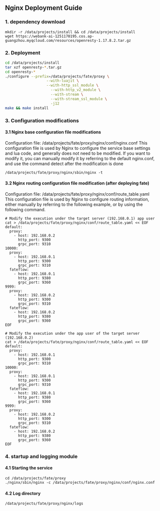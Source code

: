 ## Nginx Deployment Guide

### 1. dependency download
```shell script
mkdir -r /data/projects/install && cd /data/projects/install
wget https://webank-ai-1251170195.cos.ap-guangzhou.myqcloud.com/resources/openresty-1.17.8.2.tar.gz
```

### 2. Deployment

```bash
cd /data/projects/install
tar xzf openresty-*.tar.gz
cd openresty-*
./configure --prefix=/data/projects/fate/proxy \
                   --with-luajit \
                   --with-http_ssl_module \
                     --with-http_v2_module \
                     --with-stream \
                     --with-stream_ssl_module \
                     -j12
make && make install
```

### 3. Configuration modifications
#### 3.1 Nginx base configuration file modifications
Configuration file: /data/projects/fate/proxy/nginx/conf/nginx.conf
This configuration file is used by Nginx to configure the service base settings and lua code, and generally does not need to be modified.
If you want to modify it, you can manually modify it by referring to the default nginx.conf, and use the command detect after the modification is done
```
/data/projects/fate/proxy/nginx/sbin/nginx -t
```

#### 3.2 Nginx routing configuration file modification (after deploying fate)

Configuration file: /data/projects/fate/proxy/nginx/conf/route_table.yaml
This configuration file is used by Nginx to configure routing information, either manually by referring to the following example, or by using the following command.

```
# Modify the execution under the target server (192.168.0.1) app user
cat > /data/projects/fate/proxy/nginx/conf/route_table.yaml << EOF
default:
  proxy:
    - host: 192.168.0.2
      http_port: 9300
      grpc_port: 9310
10000:
  proxy:
    - host: 192.168.0.1
      http_port: 9300
      grpc_port: 9310
  fateflow:
    - host: 192.168.0.1
      http_port: 9380
      grpc_port: 9360
9999:
  proxy:
    - host: 192.168.0.2
      http_port: 9300
      grpc_port: 9310
  fateflow:
    - host: 192.168.0.2
      http_port: 9380
      grpc_port: 9360
EOF

# Modify the execution under the app user of the target server (192.168.0.2)
cat > /data/projects/fate/proxy/nginx/conf/route_table.yaml << EOF
default:
  proxy:
    - host: 192.168.0.1
      http_port: 9300
      grpc_port: 9310
10000:
  proxy:
    - host: 192.168.0.1
      http_port: 9300
      grpc_port: 9310
  fateflow:
    - host: 192.168.0.1
      http_port: 9380
      grpc_port: 9360
9999:
  proxy:
    - host: 192.168.0.2
      http_port: 9300
      grpc_port: 9310
  fateflow:
    - host: 192.168.0.2
      http_port: 9380
      grpc_port: 9360
EOF
```

### 4. startup and logging module
#### 4.1 Starting the service
```
cd /data/projects/fate/proxy
./nginx/sbin/nginx -c /data/projects/fate/proxy/nginx/conf/nginx.conf
```

#### 4.2 Log directory
```
/data/projects/fate/proxy/nginx/logs
```
